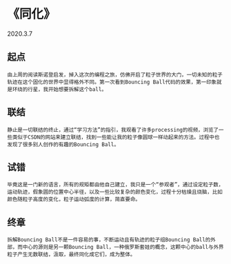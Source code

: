 # 《同化》
2020.3.7



## 起点
```
由上周的阅读斯诺登启发，掉入这次的编程之旅，仿佛开启了粒子世界的大门，一切未知的粒子轨迹在这个固化的世界中显得格外不同。第一次看到Bouncing Ball代码的效果，第一印象就是环绕的行星，我开始想要拆解这个ball。
```
## 联结
```
静止是一切联结的终止，通过“学习方法”的指引，我观看了许多processing的视频，浏览了一些类似于CSDN的网站来建立联结，找到一些能让我的粒子像圆球一样动起来的方法。过程中也发现了很多别人创作的有趣的Bouncing Ball。
```
[](https://blog.csdn.net/fddxsyf123/article/details/79741637?ops_request_misc=%7B%22request%5Fid%22%3A%22158356623519725222453351%22%2C%22scm%22%3A%2220140713.130056874..%22%7D&request_id=158356623519725222453351&biz_id=0&utm_source=distribute.pc_search_result.none-task)

## 试错
```
毕竟这是一门新的语言，所有的规矩都由他自己建立，我只是一个“参观者”，通过设定粒子数，运动轨迹，假象圆的位置中心半径，以及一些比较复杂的颜色变化，过程十分枯燥且烧脑，比如颜色随粒子高度的变化，粒子运动弧度的计算，简直要命。
```

## 终章
```
拆解Bouncing Ball不是一件容易的事，不断运动且有轨迹的粒子组Bouncing Ball的外部，而中心的源则是另一颗Bouncing Ball，一种俄罗斯套娃的概念，这颗中心的ball与外界粒子产生无数联结，汲取，最终同化成它们，成为整体。
```